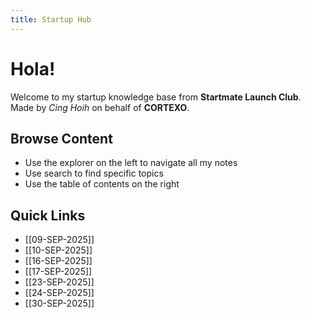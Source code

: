 ```yaml
---
title: Startup Hub
---
```


# Hola!

Welcome to my startup knowledge base from **Startmate Launch Club**.
Made by *Cing Hoih* on behalf of **CORTEXO**.

## Browse Content
- Use the explorer on the left to navigate all my notes
- Use search to find specific topics
- Use the table of contents on the right

## Quick Links
- [[09-SEP-2025]]
- [[10-SEP-2025]]
- [[16-SEP-2025]]
- [[17-SEP-2025]]
- [[23-SEP-2025]]
- [[24-SEP-2025]]
- [[30-SEP-2025]]
